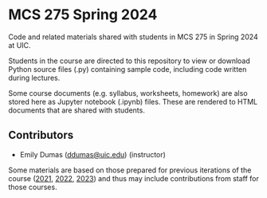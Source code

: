# MCS 275 Spring 2024

Code and related materials shared with students in MCS 275 in Spring 2024 at UIC.

Students in the course are directed to this repository to view or download Python source files (.py) containing sample code, including code written during lectures.

Some course documents (e.g. syllabus, worksheets, homework) are also stored here as Jupyter notebook (.ipynb) files. These are rendered to HTML documents that are shared with students.

## Contributors

* Emily Dumas (ddumas@uic.edu) (instructor)

Some materials are based on those prepared for previous iterations of the course ([2021](https://github.com/emilydumas/mcs275spring2021), [2022](https://github.com/emilydumas/mcs275spring2022), [2023](https://github.com/emilydumas/mcs275spring2023)) and thus may include contributions from staff for those courses.